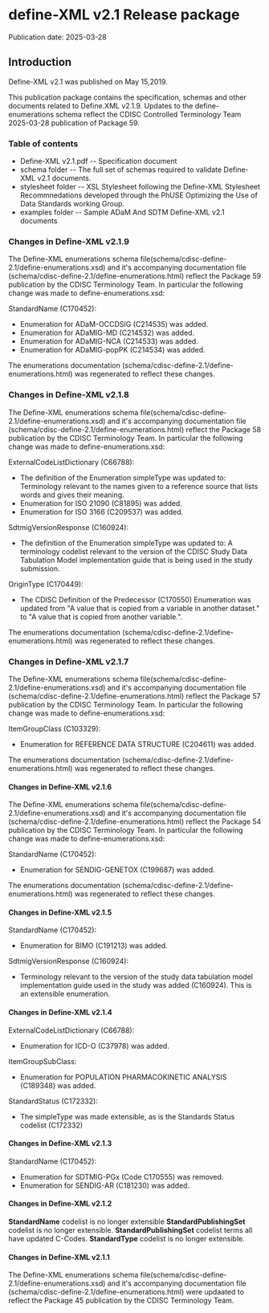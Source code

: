 # define-XML v2.1 Release package

Publication date: 2025-03-28

## Introduction

Define-XML v2.1 was published on May 15,2019.

This publication package contains the specification, schemas and other documents related to Define.XML v2.1.9. Updates to the define-enumerations schema reflect the CDISC Controlled Terminology Team 2025-03-28 publication of Package 59.

### Table of contents

- Define-XML v2.1.pdf -- Specification document
- schema folder -- The full set of schemas required to validate Define-XML v2.1 documents.
- stylesheet folder -- XSL Stylesheet following the Define-XML Stylesheet Recommnedations developed through the PhUSE Optimizing the Use of Data Standards working Group.
- examples folder -- Sample ADaM And SDTM Define-XML v2.1 documents

### Changes in Define-XML v2.1.9

The Define-XML enumerations schema file(schema/cdisc-define-2.1/define-enumerations.xsd) and it's accompanying documentation file (schema/cdisc-define-2.1/define-enumerations.html) reflect the Package 59 publication by the CDISC Terminology Team.
In particular the following change was made to define-enumerations.xsd:

StandardName (C170452):

- Enumeration for ADaM-OCCDSIG (C214535) was added.
- Enumeration for ADaMIG-MD (C214532) was added.
- Enumeration for ADaMIG-NCA (C214533) was added.
- Enumeration for ADaMIG-popPK (C214534) was added.

The enumerations documentation (schema/cdisc-define-2.1/define-enumerations.html) was regenerated to reflect these changes.

### Changes in Define-XML v2.1.8

The Define-XML enumerations schema file(schema/cdisc-define-2.1/define-enumerations.xsd) and it's accompanying documentation file (schema/cdisc-define-2.1/define-enumerations.html) reflect the Package 58 publication by the CDISC Terminology Team.
In particular the following change was made to define-enumerations.xsd:

ExternalCodeListDictionary (C66788):

- The definition of the Enumeration simpleType was updated to: Terminology relevant to the names given to a reference source that lists words and gives their meaning.
- Enumeration for ISO 21090 (C81895) was added.
- Enumeration for ISO 3166 (C209537) was added.

SdtmigVersionResponse (C160924):

- The definition of the Enumeration simpleType was updated to: A terminology codelist relevant to the version of the CDISC Study Data Tabulation Model implementation guide that is being used in the study submission.

OriginType (C170449):

- The CDISC Definition of the Predecessor (C170550) Enumeration was updated from "A value that is copied from a variable in another dataset." to "A value that is copied from another variable.".

The enumerations documentation (schema/cdisc-define-2.1/define-enumerations.html) was regenerated to reflect these changes.


### Changes in Define-XML v2.1.7

The Define-XML enumerations schema file(schema/cdisc-define-2.1/define-enumerations.xsd) and it's accompanying documentation file (schema/cdisc-define-2.1/define-enumerations.html) reflect the Package 57 publication by the CDISC Terminology Team.
In particular the following change was made to define-enumerations.xsd:

ItemGroupClass (C103329):

- Enumeration for REFERENCE DATA STRUCTURE (C204611) was added.

The enumerations documentation (schema/cdisc-define-2.1/define-enumerations.html) was regenerated to reflect these changes.


#### Changes in Define-XML v2.1.6

The Define-XML enumerations schema file(schema/cdisc-define-2.1/define-enumerations.xsd) and it's accompanying documentation file (schema/cdisc-define-2.1/define-enumerations.html) reflect the Package 54 publication by the CDISC Terminology Team.
In particular the following change was made to define-enumerations.xsd:

StandardName (C170452):

- Enumeration for SENDIG-GENETOX (C199687) was added.

The enumerations documentation (schema/cdisc-define-2.1/define-enumerations.html) was regenerated to reflect these changes.

#### Changes in Define-XML v2.1.5

StandardName (C170452):

- Enumeration for BIMO (C191213) was added.

SdtmigVersionResponse (C160924):

- Terminology relevant to the version of the study data tabulation model implementation guide used in the study was added (C160924).
  This is an extensible enumeration.

#### Changes in Define-XML v2.1.4

ExternalCodeListDictionary (C66788):

- Enumeration for ICD-O (C37978) was added.

ItemGroupSubClass:

- Enumeration for POPULATION PHARMACOKINETIC ANALYSIS (C189348) was added.

StandardStatus (C172332):

- The simpleType was made extensible, as is the Standards Status codelist (C172332)

#### Changes in Define-XML v2.1.3

StandardName (C170452):

- Enumeration for SDTMIG-PGx (Code C170555) was removed.
- Enumeration for SENDIG-AR (C181230) was added.

#### Changes in Define-XML v2.1.2

 **StandardName** codelist  is no longer extensible
 **StandardPublishingSet** codelist is no longer extensible.
 **StandardPublishingSet** codelist terms all have updated C-Codes.
 **StandardType** codelist is no longer extensible.

#### Changes in Define-XML v2.1.1

The Define-XML enumerations schema file(schema/cdisc-define-2.1/define-enumerations.xsd) and it's accompanying documentation file (schema/cdisc-define-2.1/define-enumerations.html) were updaated to reflect the Package 45 publication by the CDISC Terminology Team.


